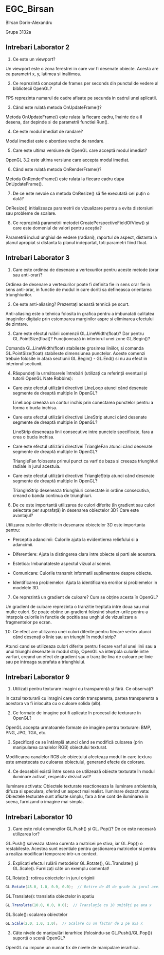 # EGC_Birsan

Bîrsan Dorin-Alexandru

Grupa 3132a

## Intrebari Laborator 2

1. Ce este un viewport?

  Un viewport este o zona ferestrei in care vor fi desenate obiecte. Acesta are ca parametri x, y, latimea si inaltimea.

2. Ce reprezintă conceptul de frames per seconds din punctul de vedere al bibliotecii OpenGL?

  FPS reprezinta numarul de cadre afisate pe secunda in cadrul unei aplicatii.

3. Când este rulată metoda OnUpdateFrame()?

  Metoda OnUpdateFrame() este rulata la fiecare cadru, înainte de a il desena, dar depinde si de parametrii functiei Run().

4. Ce este modul imediat de randare?

  Modul imediat este o abordare veche de randare.

5. Care este ultima versiune de OpenGL care acceptă modul imediat?

  OpenGL 3.2 este ultima versiune care accepta modul imediat.

6. Când este rulată metoda OnRenderFrame()?

  Metoda OnRenderFrame() este rulata la fiecare cadru dupa OnUpdateFrame().

7. De ce este nevoie ca metoda OnResize() să fie executată cel puțin o dată?

  OnResize() initializeaza parametrii de vizualizare pentru a evita distorsiuni sau probleme de scalare.

8. Ce reprezintă parametrii metodei CreatePerspectiveFieldOfView() și care este domeniul de valori pentru aceștia?

  Parametrii includ unghiul de vedere (radiani), raportul de aspect, distanta la planul apropiat si distanta la planul indepartat, toti parametri fiind float.


## Intrebari Laborator 3

1. Care este ordinea de desenare a vertexurilor pentru aceste metode (orar sau anti-orar)?

  Ordinea de desenare a vertexurilor poate fi definita fie in sens orar fie in sens anti-orar, in functie de modul in care doriti sa defineasca orientarea triunghiurilor.
  
2. Ce este anti-aliasing? Prezentați această tehnică pe scurt.

  Anti-aliasing este o tehnica folosita in grafica pentru a imbunatati calitatea imaginilor digitale prin estomparea marginilor aspre si eliminarea efectului de zimtare.
  
3. Care este efectul rulării comenzii GL.LineWidth(float)? Dar pentru GL.PointSize(float)? Funcționează în interiorul unei zone GL.Begin()?

  Comanda GL.LineWidth(float) stabileste grosimea liniilor, si comanda GL.PointSize(float) stabileste dimensiunea punctelor. Aceste comenzi trebuie folosite in afara sectiunii GL.Begin() - GL.End() si nu au efect in interiorul sectiunii.

4. Răspundeți la următoarele întrebări (utilizați ca referință eventual și tutorii OpenGL Nate Robbins):
  - Care este efectul utilizării directivei LineLoop atunci când desenate segmente de dreaptă multiple în OpenGL?
    
    LineLoop creeaza un contur inchis prin conectarea punctelor pentru a forma o bucla inchisa.
    
  - Care este efectul utilizării directivei LineStrip atunci când desenate segmente de dreaptă multiple în OpenGL?
    
    LineStrip deseneaza linii consecutive intre punctele specificate, fara a crea o bucla inchisa.
    
  - Care este efectul utilizării directivei TriangleFan atunci când desenate segmente de dreaptă multiple în OpenGL?
    
    TriangleFan foloseste primul punct ca varf de baza si creeaza triunghiuri radiale in jurul acestuia.
    
  - Care este efectul utilizării directivei TriangleStrip atunci când desenate segmente de dreaptă multiple în OpenGL?
    
    TriangleStrip deseneaza triunghiuri conectate in ordine consecutiva, creand o banda continua de triunghiuri.

6. De ce este importantă utilizarea de culori diferite (în gradient sau culori selectate per suprafață) în desenarea obiectelor 3D? Care este avantajul?
   
  Utilizarea culorilor diferite in desenarea obiectelor 3D este importanta pentru:

  - Perceptia adancimii: Culorile ajuta la evidentierea reliefului si a adancimii.

  - Diferentiere: Ajuta la distingerea clara intre obiecte si parti ale acestora.

  - Estetica: Imbunatateste aspectul vizual al scenei.

  - Comunicare: Culorile transmit informatii suplimentare despre obiecte.

  - Identificarea problemelor: Ajuta la identificarea erorilor si problemelor in modelele 3D.
  
7. Ce reprezintă un gradient de culoare? Cum se obține acesta în OpenGL?

  Un gradient de culoare reprezinta o tranzitie treptata intre doua sau mai multe culori. Se poate obtine un gradient folosind shader-urile pentru a interpola culorile in functie de pozitia sau unghiul de vizualizare a fragmentelor pe ecran.

10. Ce efect are utilizarea unei culori diferite pentru fiecare vertex atunci când desenați o linie sau un triunghi în modul strip?

  Atunci cand se utilizeaza culori diferite pentru fiecare varf al unei linii sau a unui triunghi desenate in modul strip, OpenGL va interpola culorile intre varfuri, creand un efect de gradient sau o tranzitie lina de culoare pe linie sau pe intreaga suprafata a triunghiului.


## Intrebari Laborator 9

1. Utilizați pentru texturare imagini cu transparență și fără. Ce observați?

  In cazul texturarii cu imagini care contin transparenta, partea transparenta a acestora va fi inlocuita cu o culoare solida (alb).
  
2. Ce formate de imagine pot fi aplicate în procesul de texturare în OpenGL?

  OpenGL accepta urmatoarele formate de imagine pentru texturare: BMP, PNG, JPG, TGA, etc.
  
3. Specificați ce se întâmplă atunci când se modifică culoarea (prin manipularea canalelor RGB) obiectului texturat.

  Modificarea canalelor RGB ale obiectului afecteaza modul in care textura este amestecata cu culoarea obiectului, generand efecte de colorare.

4. Ce deosebiri există între scena ce utilizează obiecte texturate în modul iluminare activat, respectiv dezactivat?

  Iluminare activata: Obiectele texturate reactioneaza la iluminare ambientala, difuza si speculara, oferind un aspect mai realist.
  Iluminare dezactivata: Obiectele texturate sunt afisate simplu, fara a tine cont de iluminarea in scena, furnizand o imagine mai simpla.


## Intrebari Laborator 10

1. Care este rolul comenzilor GL.Push() și GL. Pop()? De ce este necesară utilizarea lor?

  GL.Push() salveaza starea curenta a matricei pe stiva, iar GL.Pop() o restabileste. Acestea sunt esentiale pentru gestionarea matricelor si pentru a realiza modificari temporare intr-un context.
  
2. Explicați efectul rulării metodelor GL.Rotate(), GL.Translate() și GL.Scale(). Furnizați câte un exemplu comentat!

  GL.Rotate(): rotirea obiectelor in jurul originii
  ```C#
  GL.Rotate(45.0, 1.0, 0.0, 0.0);  // Rotire de 45 de grade in jurul axei x
  ```
  GL.Translate(): translatia obiectelor in spatiu
  ```C#
  GL.Translate(10.0, 0.0, 0.0);  // Translație cu 10 unități pe axa x
  ```
  GL.Scale(): scalarea obiectelor
  ```C#
  GL.Scale(2.0, 1.0, 1.0);  // Scalare cu un factor de 2 pe axa x
  ```
  
3. Câte nivele de manipulări ierarhice (folosindu-se GL.Push()/GL.Pop()) suportă o scenă OpenGL?

  OpenGL nu impune un numar fix de nivele de manipulare ierarhica.
